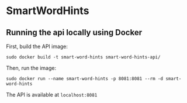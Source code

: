 # SmartWordHints

## Running the api locally using Docker

First, build the API image:
```
sudo docker build -t smart-word-hints smart-word-hints-api/
```

Then, run the image:
```
sudo docker run --name smart-word-hints -p 8081:8081 --rm -d smart-word-hints
```

The API is available at `localhost:8081`